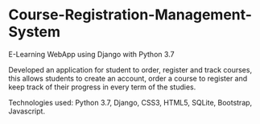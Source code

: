 # Course-Registration-Management-System
E-Learning WebApp using Django with Python 3.7

Developed an application for student to order, register and track courses, this allows students to create an account, order a course to register and keep track of their progress in every term of the studies.  

Technologies used: Python 3.7, Django, CSS3, HTML5, SQLite, Bootstrap, Javascript.

